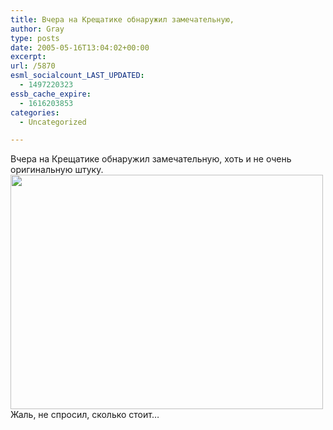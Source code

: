 ```yaml
---
title: Вчера на Крещатике обнаружил замечательную,
author: Gray
type: posts
date: 2005-05-16T13:04:02+00:00
excerpt:
url: /5870
esml_socialcount_LAST_UPDATED:
  - 1497220323
essb_cache_expire:
  - 1616203853
categories:
  - Uncategorized

---
```








Вчера на Крещатике обнаружил замечательную, хоть и не очень оригинальную штуку.  
<img src="https://i1.wp.com/images9.fotki.com/v185/photos/5/520379/2192981/003796-vi.jpg?resize=500%2C375" title="" width="500" height="375" border="0" data-recalc-dims="1" />  
Жаль, не спросил, сколько стоит&#8230;
